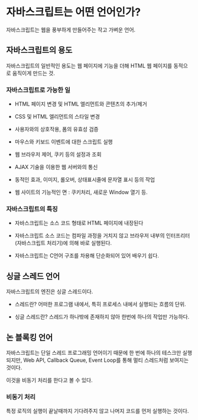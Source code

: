 # 자바스크립트는 어떤 언어인가?

자바스크립트는 웹을 풍부하게 만들어주는 작고 가벼운 언어.

## 자바스크립트의 용도

자바스크립트의 일반적인 용도는 웹 페이지에 기능을 더해 HTML 웹 페이지를 동적으로 움직이게 만드는 것.

### 자바스크립트로 가능한 일

- HTML 페이지 변경 및 HTML 엘리먼트와 콘텐츠의 추가/제거

- CSS 및 HTML 엘리먼트의 스타일 변경

- 사용자와의 상호작용, 폼의 유효성 검증

- 마우스와 키보드 이벤트에 대한 스크립트 실행

- 웹 브라우저 제어, 쿠키 등의 설정과 조회

- AJAX 기술을 이용한 웹 서버와의 통신

- 동적인 효과, 이미지, 롤오버, 상태표시줄에 문자열 표시 등의 작업

- 웹 사이트의 기능적인 면 : 쿠키처리, 새로운 Window 열기 등.

### 자바스크립트의 특징

- 자바스크립트는 소스 코드 형태로 HTML 페이지에 내장된다

- 자바스크립트 소스 코드는 컴파일 과정을 거치지 않고 브라우저 내부의 인터프리터(자바스크립트 처리기)에 의해 바로 실행된다.

- 자바스크립트는 C언어 구조를 차용해 단순화되어 있어 배우기 쉽다.

## 싱글 스레드 언어

자바스크립트의 엔진은 싱글 스레드이다.

- 스레드란?
  어떠한 프로그램 내에서, 특히 프로세스 내에서 실행되는 흐름의 단위.

- 싱글 스레드란?
  스레드가 하나밖에 존재하지 않아 한번에 하나의 작업만 가능하다.

## 논 블록킹 언어

자바스크립트는 단일 스레드 프로그래밍 언어이기 때문에 한 번에 하나의 테스크만 실행되지만, Web API, Callback Queue, Event Loop를 통해 멀티 스레드처럼 보여지는 것이다.

이것을 비동기 처리를 한다고 볼 수 있다.

### 비동기 처리

특정 로직의 실행이 끝날때까지 기다려주지 않고 나머지 코드를 먼저 실행하는 것이다.
